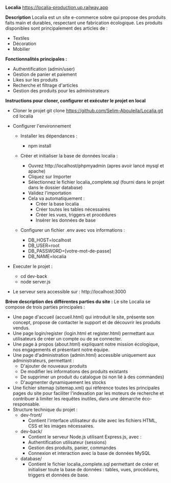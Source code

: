 **Localia**
https://localia-production.up.railway.app


**Description**
Localia est un site e-commerce sobre qui propose des produits faits main et durables, respectant une fabrication écologique.
Les produits disponibles sont principalement des articles de :
- Textiles
- Décoration
- Mobilier

**Fonctionnalités principales :**
- Authentification (admin/user)
- Gestion de panier et paiement
- Likes sur les produits
- Recherche et filtrage d'articles
- Gestion des produits pour les administrateurs

**Instructions pour cloner, configurer et exécuter le projet en local**
- Cloner le projet
    git clone https://github.com/Selim-Abouleila/Localia.git
    cd localia

- Configurer l'environnement 
    - Installer les dépendances :
        - npm install
    
    - Créer et initialiser la base de données localia :
        - Ouvrez http://localhost/phpmyadmin (apres avoir lancé mysql et apache)
        - Cliquez sur Importer
        - Sélectionnez le fichier localia_complete.sql (fourni dans le projet dans le dossier database)
        - Validez l'importation
        - Cela va automatiquement :
            - Créer la base localia
            - Créer toutes les tables nécessaires
            - Créer les vues, triggers et procédures
            - Insérer les données de base
    
    - Configurer un fichier .env avec vos informations :
        - DB_HOST=localhost
        - DB_USER=root
        - DB_PASSWORD=[votre-mot-de-passe]
        - DB_NAME=localia
    
- Executer le projet : 
    - cd dev-back
    - node server.js
 
- Le serveur sera accessible sur : http://localhost:3000

**Brève description des différentes parties du site :**
Le site Localia se compose de trois parties principales :

- Une page d'accueil (accueil.html) qui introduit le site, présente son concept, propose de contacter le support et de découvrir les produits vendus.
- Une page login/register (login.html et register.html) permettant aux utilisateurs de créer un compte ou de se connecter.
- Une page à propos (about.html) expliquant notre mission écologique, nos engagements et présentant notre équipe.
- Une page d'administration (admin.html) accessible uniquement aux administrateurs, permettant :
    - D'ajouter de nouveaux produits
    - De modifier les informations des produits existants
    - De supprimer un produit du catalogue (si non lié à des commandes)
    - D'augmenter dynamiquement les stocks
- Une fichier sitemap (sitemap.xml) qui référence toutes les principales pages du site pour faciliter l'indexation par les moteurs de recherche et contribuer à limiter les requêtes inutiles, dans une démarche éco-responsable. 
- Structure technique du projet :
    - dev-front/
        - Contient l'interface utilisateur du site avec les fichiers HTML, CSS et les images nécessaires.
    - dev-back/
        - Contient le serveur Node.js utilisant Express.js, avec :
        - Authentification utilisateur (sessions)
        - Gestion des produits, panier, commandes
        - Connexion et interaction avec la base de données MySQL
    - database/
        - Contient le fichier localia_complete.sql permettant de créer et initialiser toute la base de données : tables, vues, procédures, triggers             et données de base.
